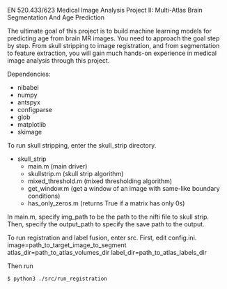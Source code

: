 EN 520.433/623 Medical Image Analysis
Project II: Multi-Atlas Brain Segmentation And Age Prediction

The ultimate goal of this project is to build machine learning models for predicting age from
brain MR images. You need to approach the goal step by step. From skull stripping to image
registration, and from segmentation to feature extraction, you will gain much hands-on experience
in medical image analysis through this project.

Dependencies:
- nibabel
- numpy
- antspyx
- configparse
- glob
- matplotlib
- skimage

To run skull stripping, enter the skull_strip directory. 
- skull_strip
    - main.m (main driver)
    - skullstrip.m (skull strip algorithm)
    - mixed_threshold.m (mixed thresholding algorithm)
    - get_window.m (get a window of an image with same-like boundary conditions)
    - has_only_zeros.m (returns True if a matrix has only 0s)

In main.m, specify img_path to be the path to the nifti file to skull strip. Then, specify the output_path to specify the save path to the output.


To run registration and label fusion, enter src. First, edit config.ini. 
image=path_to_target_image_to_segment
atlas_dir=path_to_atlas_volumes_dir
label_dir=path_to_atlas_labels_dir

Then run
```
$ python3 ./src/run_registration
```

